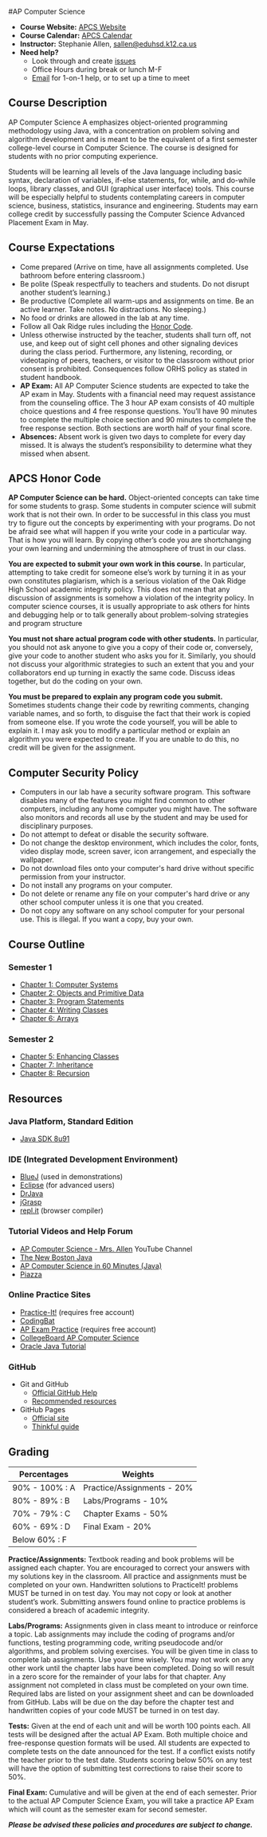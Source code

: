 #AP Computer Science

* **Course Website:** [APCS Website](https://sites.google.com/site/sallenorhs/home/ap-computer-science)
* **Course Calendar:** [APCS Calendar](https://calendar.google.com/calendar/embed?src=s4hisl49mjf1gaecb5lheg44l0%40group.calendar.google.com&ctz=America/Los_Angeles)
* **Instructor:** Stephanie Allen, [sallen@eduhsd.k12.ca.us](mailto:sallen@eduhsd.k12.ca.us)
* **Need help?**
    * Look through and create [issues](https://github.com/orhs-apcs/syllabus/issues)
    * Office Hours during break or lunch M-F
    * [Email](mailto:sallen@eduhsd.k12.ca.us) for 1-on-1 help, or to set up a time to meet

## Course Description

AP Computer Science A emphasizes object-oriented programming methodology using Java, with a concentration on problem solving and algorithm development and is meant to be the equivalent of a first semester college-level course in Computer Science. The course is designed for students with no prior computing experience.  

Students will be learning all levels of the Java language including basic syntax, declaration of variables, if-else statements, for, while, and do-while loops, library classes, and GUI (graphical user interface) tools. This course will be especially helpful to students contemplating careers in computer science, business, statistics, insurance and engineering. Students may earn college credit by successfully passing the Computer Science Advanced Placement Exam in May. 

## Course Expectations

* Come prepared (Arrive on time, have all assignments completed. Use bathroom before entering classroom.)
* Be polite (Speak respectfully to teachers and students.  Do not disrupt another student’s learning.)
* Be productive (Complete all warm-ups and assignments on time. Be an active learner. Take notes.  No distractions. No sleeping.)
* No food or drinks are allowed in the lab at any time.
* Follow all Oak Ridge rules including the [Honor Code](#apcs-honor-code).
* Unless otherwise instructed by the teacher, students shall turn off, not use, and keep out of sight cell phones and other signaling devices during the class period. Furthermore, any listening, recording, or videotaping of peers, teachers, or visitor to the classroom without prior consent is prohibited. Consequences follow ORHS policy as stated in student handbook.
* **AP Exam:** All AP Computer Science students are expected to take the AP exam in May. Students with a financial need may request assistance from the counseling office.  The 3 hour AP exam consists of 40 multiple choice questions and 4 free response questions.  You’ll have 90 minutes to complete the multiple choice section and 90 minutes to complete the free response section.  Both sections are worth half of your final score.  
* **Absences:** Absent work is given two days to complete for every day missed.  It is always the student’s responsibility to determine what they missed when absent.  

## APCS Honor Code

**AP Computer Science can be hard.**  Object-oriented concepts can take time for some students to grasp. Some students in computer science will submit work that is not their own. In order to be successful in this class you must try to figure out the concepts by experimenting with your programs.  Do not be afraid see what will happen if you write your code in a particular way.  That is how you will learn.  By copying other’s code you are shortchanging your own learning and undermining the atmosphere of trust in our class.  

**You are expected to submit your own work in this course.** 
In particular, attempting to take credit for someone else’s work by turning it in as your own constitutes plagiarism, which is a serious violation of the Oak Ridge High School academic integrity policy.  This does not mean that any discussion of assignments is somehow a violation of the integrity policy. In computer science courses, it is usually appropriate to ask others for hints and debugging help or to talk generally about problem-solving strategies and program structure
 
**You must not share actual program code with other students.** 
In particular, you should not ask anyone to give you a copy of their code or, conversely, give your code to another student who asks you for it. Similarly, you should not discuss your algorithmic strategies to such an extent that you and your collaborators end up turning in exactly the same code. Discuss ideas together, but do the coding on your own. 

**You must be prepared to explain any program code you submit.** 
Sometimes students change their code by rewriting comments, changing variable names, and so forth, to disguise the fact that their work is copied from someone else. If you wrote the code yourself, you will be able to explain it.  I may ask you to modify a particular method or explain an algorithm you were expected to create.  If you are unable to do this, no credit will be given for the assignment. 

## Computer Security Policy

* Computers in our lab have a security software program. This software disables many of the features you might find common to other computers, including any home computer you might have. The software also monitors and records all use by the student and may be used for disciplinary purposes.
* Do not attempt to defeat or disable the security software. 
* Do not change the desktop environment, which includes the color, fonts, video display mode, screen saver, icon arrangement, and especially the wallpaper. 
* Do not download files onto your computer's hard drive without specific permission from your instructor. 
* Do not install any programs on your computer. 
* Do not delete or rename any file on your computer's hard drive or any other school computer unless it is one that you created. 
* Do not copy any software on any school computer for your personal use. This is illegal. If you want a copy, buy your own. 

## Course Outline

### Semester 1

* [Chapter 1: Computer Systems](https://github.com/orhs-apcs/chapter-1)
* [Chapter 2: Objects and Primitive Data](https://github.com/orhs-apcs/chapter-2)
* [Chapter 3: Program Statements](https://github.com/orhs-apcs/chapter-3)
* [Chapter 4: Writing Classes](https://github.com/orhs-apcs/chapter-4)
* [Chapter 6: Arrays](https://github.com/orhs-apcs/chapter-5)

### Semester 2

* [Chapter 5: Enhancing Classes](https://github.com/orhs-apcs/chapter-5)
* [Chapter 7: Inheritance](https://github.com/orhs-apcs/chapter-7)
* [Chapter 8: Recursion](https://github.com/orhs-apcs/chapter-8)

## Resources

### Java Platform, Standard Edition

* [Java SDK 8u91](http://www.oracle.com/technetwork/java/javase/downloads/jdk8-downloads-2133151.html) 

### IDE (Integrated Development Environment)

* [BlueJ](http://www.bluej.org/download/release-notes.html) (used in demonstrations)
* [Eclipse](http://www.eclipse.org/downloads/packages/eclipse-ide-java-developers/mars2) (for advanced users)
* [DrJava](http://www.drjava.org/)
* [jGrasp](http://www.jgrasp.org/)
* [repl.it](https://repl.it/languages/java) (browser compiler)

### Tutorial Videos and Help Forum

* [AP Computer Science - Mrs. Allen](https://www.youtube.com/channel/UCG19konCiaXvYwNgeIHSAUQ/playlists?view=50&shelf_id=2&sort=dd) YouTube Channel
* [The New Boston Java](https://www.youtube.com/watch?v=Hl-zzrqQoSE&list=PLFE2CE09D83EE3E28)
* [AP Computer Science in 60 Minutes (Java)](https://www.youtube.com/watch?v=3Ky9MZyL8r4)
* [Piazza](https://piazza.com/eduhsd.k12.ca.us/fall2016/apcsa/home)

### Online Practice Sites

* [Practice-It!](http://practiceit.cs.washington.edu/practiceit/index.jsp) (requires free account)
* [CodingBat](https://www.codingbat.com/java)
* [AP Exam Practice](https://codehs.com/course/info/apreview) (requires free account)
* [CollegeBoard AP Computer Science](https://apstudent.collegeboard.org/apcourse/ap-computer-science-a?compscia)
* [Oracle Java Tutorial](http://docs.oracle.com/javase/tutorial/java/index.html)

### GitHub

* Git and GitHub
    * [Official GitHub Help](https://help.github.com/)
    * [Recommended resources](http://hackerhours.org/resources.html#github)
* GitHub Pages
    * [Official site](https://pages.github.com/)
    * [Thinkful guide](http://www.thinkful.com/learn/a-guide-to-using-github-pages/)

## Grading

Percentages | Weights  
----------- | --------- 
90%  - 100% :   	A | Practice/Assignments - 20%
80%  -  89% :  	B | Labs/Programs - 10%
70%  -  79% :  	C | Chapter Exams - 50%
60%  -  69% :  	D | Final Exam - 20%
Below 60% :    	F |  

**Practice/Assignments:**  Textbook reading and book problems will be assigned each chapter. You are encouraged to correct your answers with my solutions key in the classroom. All practice and assignments must be completed on your own. Handwritten solutions to PracticeIt! problems MUST be turned in on test day. You may not copy or look at another student’s work. Submitting answers found online to practice problems is considered a breach of academic integrity.

**Labs/Programs:** Assignments given in class meant to introduce or reinforce a topic. Lab assignments may include the coding of programs and/or functions, testing programming code, writing pseudocode and/or algorithms, and problem solving exercises. You will be given time in class to complete lab assignments. Use your time wisely. You may not work on any other work until the chapter labs have been completed. Doing so will result in a zero score for the remainder of your labs for that chapter. Any assignment not completed in class must be completed on your own time. Required labs are listed on your assignment sheet and can be downloaded from GitHub. Labs will be due on the day before the chapter test and handwritten copies of your code MUST be turned in on test day.

**Tests:** Given at the end of each unit and will be worth 100 points each. All tests will be designed after the actual AP Exam. Both multiple choice and free-response question formats will be used. All students are expected to complete tests on the date announced for the test. If a conflict exists notify the teacher prior to the test date.  Students scoring below 50% on any test will have the option of submitting test corrections to raise their score to 50%.  

**Final Exam:** Cumulative and will be given at the end of each semester. Prior to the actual AP Computer Science Exam, you will take a practice AP Exam which will count as the semester exam for second semester.

***Please be advised these policies and procedures are subject to change.*** 

